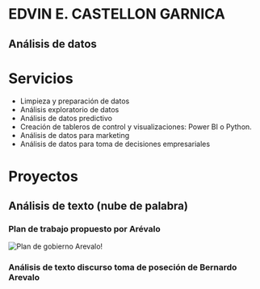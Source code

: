 # EDVIN E. CASTELLON GARNICA
## Análisis de datos

# Servicios
* Limpieza y preparación de datos
* Análisis exploratorio de datos
* Análisis de datos predictivo
* Creación de tableros de control y visualizaciones: Power BI o Python.
* Análisis de datos para marketing
* Análisis de datos para toma de decisiones empresariales

# Proyectos
## Análisis de texto  (nube de palabra)

### Plan de trabajo propuesto por Arévalo
![Plan de gobierno Arevalo!](https://github.com/edvincastellon/edvincastellon.github.io/blob/71c11ffd7d0cc0e534ab8a7e003669874a2cb437/imagenes/plan_arevalo_nube.png)

### Análisis de texto discurso toma de poseción de Bernardo Arevalo
